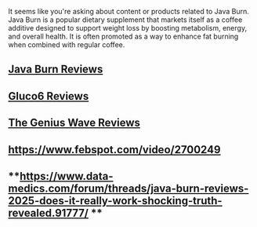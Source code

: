 It seems like you're asking about content or products related to Java Burn. Java Burn is a popular dietary supplement that markets itself as a coffee additive designed to support weight loss by boosting metabolism, energy, and overall health. It is often promoted as a way to enhance fat burning when combined with regular coffee.
## **[Java Burn Reviews](https://www.youtube.com/watch?v=YOtdAb7Y14M)**
## **[Gluco6 Reviews](https://www.youtube.com/watch?v=nZI67kw38JQ)**
## **[The Genius Wave Reviews](https://www.youtube.com/watch?v=qoxfkyw5drs)** 
## **https://www.febspot.com/video/2700249** 
## **https://www.data-medics.com/forum/threads/java-burn-reviews-2025-does-it-really-work-shocking-truth-revealed.91777/ **

